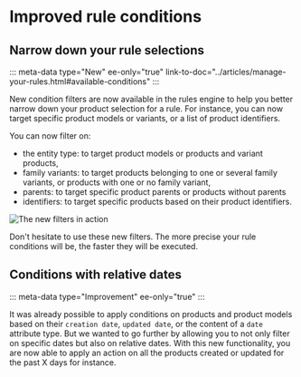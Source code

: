 # Improved rule conditions

## Narrow down your rule selections
::: meta-data type="New" ee-only="true" link-to-doc="../articles/manage-your-rules.html#available-conditions"
:::

New condition filters are now available in the rules engine to help you better narrow down your product selection for a rule. For instance, you can now target specific product models or variants, or a list of product identifiers.

You can now filter on:
- the entity type: to target product models or products and variant products,
- family variants: to target products belonging to one or several family variants, or products with one or no family variant,
- parents: to target specific product parents or products without parents
- identifiers: to target specific products based on their product identifiers.

![The new filters in action](../img/new-filters-for-rules-conditions.png)

Don't hesitate to use these new filters. The more precise your rule conditions will be, the faster they will be executed.

## Conditions with relative dates
::: meta-data type="Improvement" ee-only="true"
:::

It was already possible to apply conditions on products and product models based on their `creation date`, `updated date`, or the content of a `date` attribute type. But we wanted to go further by allowing you to not only filter on specific dates but also on relative dates. With this new functionality, you are now able to apply an action on all the products created or updated for the past X days for instance.
